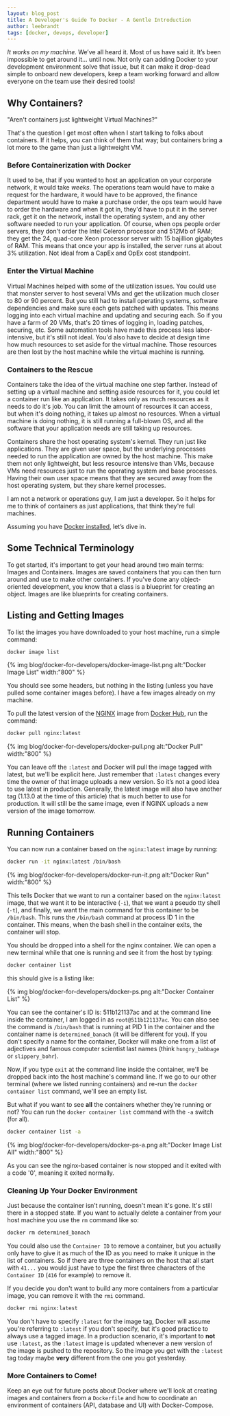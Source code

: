 ```yaml
---
layout: blog_post
title: A Developer's Guide To Docker - A Gentle Introduction
author: leebrandt
tags: [docker, devops, developer]
---
```


*It works on my machine.* We’ve all heard it. Most of us have said it. It’s been impossible to get around it… until now. Not only can adding Docker to your development environment solve that issue, but it can make it drop-dead simple to onboard new developers, keep a team working forward and allow everyone on the team use their desired tools! 

## Why Containers?
"Aren't containers just lightweight Virtual Machines?"

That's the question I get most often when I start talking to folks about containers. If it helps, you can think of them that way; but containers bring a lot more to the game than just a lightweight VM.

### Before Containerization with Docker
It used to be, that if you wanted to host an application on your corporate network, it would take *weeks*. The operations team would have to make a request for the hardware, it would have to be approved, the finance department would have to make a purchase order, the ops team would have to order the hardware and when it got in, they'd have to put it in the server rack, get it on the network, install the operating system, and any other software needed to run your application. Of course, when ops people order servers, they don't order the Intel Celeron processor and 512Mb of RAM; they get the 24, quad-core Xeon processor server with 15 bajillion gigabytes of RAM. This means that once your app is installed, the server runs at about 3% utilization. Not ideal from a CapEx and OpEx cost standpoint.

### Enter the Virtual Machine
Virtual Machines helped with some of the utilization issues. You could use that monster server to host several VMs and get the utilization much closer to 80 or 90 percent. But you still had to install operating systems, software dependencies and make sure each gets patched with updates. This means logging into each virtual machine and updating and securing each. So if you have a farm of 20 VMs, that's 20 times of logging in, loading patches, securing, etc. Some automation tools have made this process less labor-intensive, but it's still not ideal. You'd also have to decide at design time how much resources to set aside for the virtual machine. Those resources are then lost by the host machine while the virtual machine is running.

### Containers to the Rescue
Containers take the idea of the virtual machine one step farther. Instead of setting up a virtual machine and setting aside resources for it, you could let a container run like an application. It takes only as much resources as it needs to do it's job. You can limit the amount of resources it can access, but when it's doing nothing, it takes up almost no resources. When a virtual machine is doing nothing, it is still running a full-blown OS, and all the software that your application needs are still taking up resources.

Containers share the host operating system's kernel. They run just like applications. They are given user space, but the underlying processes needed to run the application are owned by the host machine. This make them not only lightweight, but less resource intensive than VMs, because VMs need resources just to run the operating system and base processes. Having their own user space means that they are secured away from the host operating system, but they share kernel processes.

I am not a network or operations guy, I am just a developer. So it helps for me to think of containers as just applications, that think they're full machines.

Assuming you have [Docker installed](https://docs.docker.com/engine/installation/), let’s dive in.

## Some Technical Terminology
To get started, it's important to get your head around two main terms: Images and Containers. Images are saved containers that you can then turn around and use to make other containers. If you've done any object-oriented development, you know that a class is a blueprint for creating an object. Images are like blueprints for creating containers.

## Listing and Getting Images
To list the images you have downloaded to your host machine, run a simple command:

``` bash
docker image list
```

{% img blog/docker-for-developers/docker-image-list.png alt:"Docker Image List" width:"800" %}

You should see some headers, but nothing in the listing (unless you have pulled some container images before). I have a few images already on my machine.

To pull the latest version of the [NGINX](https://www.nginx.com/) image from [Docker Hub](https://hub.docker.com), run the command:

```bash
docker pull nginx:latest
```
{% img blog/docker-for-developers/docker-pull.png alt:"Docker Pull" width:"800" %}

You can leave off the `:latest` and Docker will pull the image tagged with latest, but we'll be explicit here. Just remember that `:latest` changes every time the owner of that image uploads a new version. So it’s not a good idea to use latest in production. Generally, the latest image will also have another tag (1.13.0 at the time of this article) that is much better to use for production. It will still be the same image, even if NGINX uploads a new version of the image tomorrow.

## Running Containers

You can now run a container based on the `nginx:latest` image by running:

```bash
docker run -it nginx:latest /bin/bash
```
{% img blog/docker-for-developers/docker-run-it.png alt:"Docker Run" width:"800" %}

This tells Docker that we want to run a container based on the `nginx:latest` image, that we want it to be interactive (`-i`), that we want a pseudo tty shell (`-t`), and finally, we want the main command for this container to be `/bin/bash`. This runs the `/bin/bash` command at process ID 1 in the container. This means, when the bash shell in the container exits, the container will stop.



You should be dropped into a shell for the nginx container. We can open a new terminal while that one is running and see it from the host by typing:

```bash
docker container list
```
this should give is a listing like:

{% img blog/docker-for-developers/docker-ps.png alt:"Docker Container List" %}

You can see the container's ID is: 511b121137ac and at the command line inside the container, I am logged in as `root@511b121137ac`. You can also see the command is `/bin/bash` that is running at PID 1 in the container and the container name is `determined_banach` (it will be different for you). If you don't specify a name for the container, Docker will make one from a list of adjectives and famous computer scientist last names (think `hungry_babbage` or `slippery_bohr`).

Now, if you type `exit` at the command line inside the container, we'll be dropped back into the host machine's command line. If we go to our other terminal (where we listed running containers) and re-run the `docker container list` command, we'll see an empty list. 

But what if you want to see **all** the containers whether they're running or not? You can run the `docker container list` command with the `-a` switch (for all).

```bash
docker container list -a
```

{% img blog/docker-for-developers/docker-ps-a.png alt:"Docker Image List All" width:"800" %}

As you can see the nginx-based container is now stopped and it exited with a code '0', meaning it exited normally.

### Cleaning Up Your Docker Environment
Just because the container isn’t running, doesn't mean it's gone. It's still there in a stopped state. If you want to actually delete a container from your host machine you use the `rm` command like so:

``` bash
docker rm determined_banach
```
You could also use the `Container ID` to remove a container, but you actually only have to give it as much of the ID as you need to make it unique in the list of containers. So if there are three containers on the host that all start with `41...` you would just have to type the first three characters of the `Container ID` (`416` for example) to remove it.

If you decide you don't want to build any more containers from a particular image, you can remove it with the `rmi` command.

```bash
docker rmi nginx:latest
``` 

You don't have to specify `:latest` for the image tag, Docker will assume you're referring to `:latest` if you don't specify, but it's good practice to always use a tagged image. In a production scenario, it's important to **not** use `:latest`, as the `:latest` image is updated whenever a new version of the image is pushed to the repository. So the image you get with the `:latest` tag today maybe **very** different from the one you got yesterday.

### More Containers to Come!
Keep an eye out for future posts about Docker where we'll look at creating images and containers from a `Dockerfile` and how to coordinate an environment of containers (API, database and UI) with Docker-Compose.